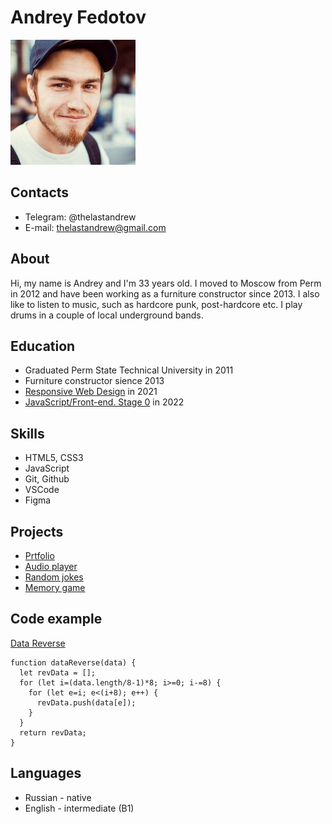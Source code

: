 # Andrey Fedotov

![userpic](assets/userpic.jpg)

## Contacts

- Telegram: @thelastandrew
- E-mail: thelastandrew@gmail.com

## About

Hi, my name is Andrey and I'm 33 years old. I moved to Moscow from Perm in 2012 and have been working as a furniture constructor since 2013. I also like to listen to music, such as hardcore punk, post-hardcore etc. I play drums in a couple of local underground bands.

## Education

- Graduated Perm State Technical University in 2011
- Furniture constructor sience 2013
- [Responsive Web Design](https://www.freecodecamp.org/learn/responsive-web-design/) in 2021
- [JavaScript/Front-end. Stage 0](https://rs.school/js-stage0/) in 2022

## Skills

- HTML5, CSS3
- JavaScript
- Git, Github
- VSCode
- Figma

## Projects

- [Prtfolio](https://rolling-scopes-school.github.io/thelastandrew-JSFEPRESCHOOL/portfolio/)
- [Audio player](https://rolling-scopes-school.github.io/thelastandrew-JSFEPRESCHOOL/audio-player/)
- [Random jokes](https://rolling-scopes-school.github.io/thelastandrew-JSFEPRESCHOOL/random-jokes/)
- [Memory game](https://rolling-scopes-school.github.io/thelastandrew-JSFEPRESCHOOL/memory-game/)

## Code example

[Data Reverse](https://www.codewars.com/kata/569d488d61b812a0f7000015)

```
function dataReverse(data) {
  let revData = [];
  for (let i=(data.length/8-1)*8; i>=0; i-=8) {
    for (let e=i; e<(i+8); e++) {
      revData.push(data[e]);
    }
  }
  return revData;
}
```

## Languages

- Russian - native
- English - intermediate (B1)
